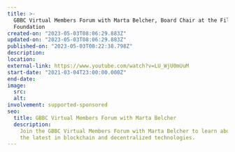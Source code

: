 ```yaml
---
title: >-
  GBBC Virtual Members Forum with Marta Belcher, Board Chair at the Filecoin
  Foundation
created-on: "2023-05-03T08:06:29.883Z"
updated-on: "2023-05-03T08:06:29.883Z"
published-on: "2023-05-03T08:22:38.798Z"
description:
location:
external-link: https://www.youtube.com/watch?v=LU_WjU0mUuM
start-date: "2021-03-04T23:00:00.000Z"
end-date:
image:
  src:
  alt:
involvement: supported-sponsored
seo:
  title: GBBC Virtual Members Forum with Marta Belcher
  description:
    Join the GBBC Virtual Members Forum with Marta Belcher to learn about
    the latest in blockchain and decentralized technologies.
---
```

